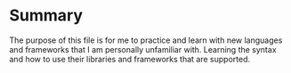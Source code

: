 # Summary

The purpose of this file is for me to practice and learn with new languages and frameworks that I am personally unfamiliar with. Learning the syntax and how to use their libraries and frameworks that are supported.
